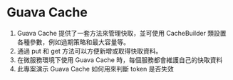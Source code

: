 Guava Cache
===

1. Guava Cache 提供了一套方法來管理快取，並可使用 CacheBuilder 類設置各種參數，例如過期策略和最大容量等。
2. 通過 put 和 get 方法可以方便新增或取得快取資料。
3. 在微服務環境下使用 Guava Cache 時，每個服務都會維護自己的快取資料
4. 此專案演示 Guava Cache 如何用來判斷 token 是否失效